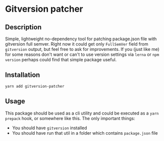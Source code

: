 # Gitversion patcher

## Description

Simple, lightweight no-dependency tool for patching package.json file with gitversion full semver. Right now it could get only
`FullSemVer` field from `gitversion` output, but feel free to ask for improvements.
If you (just like me) for some reasons don't want or can't to use version settings via `lerna` or `npm version` perhaps
could find that simple package useful.

## Installation

`yarn add gitversion-patcher`

## Usage

This package should be used as a cli utility and could be executed as a `yarn prepack` hook, or
somewhere like this.
The only important things:

- You should have `gitversion` installed
- You should have run that util in a folder which contains `package.json` file

